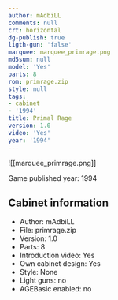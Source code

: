 ```yaml
---
author: mAdbiLL
comments: null
crt: horizontal
dg-publish: true
ligth-gun: 'false'
marquee: marquee_primrage.png
md5sum: null
model: 'Yes'
parts: 8
rom: primrage.zip
style: null
tags:
- cabinet
- '1994'
title: Primal Rage
version: 1.0
video: 'Yes'
year: '1994'
---
```


![[marquee_primrage.png]]

Game published year: 1994

## Cabinet information

- Author: mAdbiLL
- File: primrage.zip
- Version: 1.0
- Parts: 8
- Introduction video: Yes
- Own cabinet design: Yes
- Style: None
- Light guns: no
- AGEBasic enabled: no

